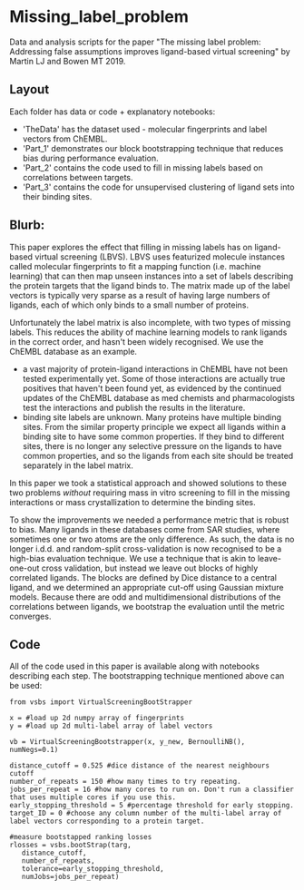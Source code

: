 # Missing_label_problem
Data and analysis scripts for the paper "The missing label problem: Addressing false assumptions improves ligand-based virtual screening"
by Martin LJ and Bowen MT 2019.

## Layout
Each folder has data or code + explanatory notebooks:
* 'TheData' has the dataset used - molecular fingerprints and label vectors from ChEMBL.
* 'Part_1' demonstrates our block bootstrapping technique that reduces bias during performance evaluation. 
* 'Part_2' contains the code used to fill in missing labels based on correlations between targets.
* 'Part_3' contains the code for unsupervised clustering of ligand sets into their binding sites. 


## Blurb:
This paper explores the effect that filling in missing labels has on ligand-based virtual screening (LBVS). 
LBVS uses featurized molecule instances called molecular fingerprints to fit a mapping function (i.e. machine learning) that can then 
map unseen instances into a set of labels describing the protein targets that the ligand binds to. The matrix made up of
the label vectors is typically very sparse as a result of having large numbers of ligands, each of which only binds to a small number of proteins.

Unfortunately the label matrix is also incomplete, with two types of missing labels. This reduces the ability of 
machine learning models to rank ligands in the correct order, and hasn't been widely recognised. We use the ChEMBL database as an example.
* a vast majority of protein-ligand interactions in ChEMBL 
have not been tested experimentally yet. Some of those interactions are actually true positives that 
haven't been found yet, as evidenced by the continued 
updates of the ChEMBL database as med chemists and pharmacologists test the interactions and publish the results
 in the literature. 
 * binding site labels are unknown. Many proteins have multiple binding sites. From the similar property principle we expect
 all ligands within a binding site to have some common properties. If they bind to different sites, there is no longer any 
 selective pressure on the ligands to have common properties, and so the ligands from each site should be treated separately in the label matrix.
 
 In this paper we took a statistical approach and showed solutions to these two problems _without_ requiring mass in vitro screening 
 to fill in the missing interactions or mass crystallization to determine the binding sites. 
 
 To show the improvements we needed a performance metric that is robust to bias. Many ligands in these databases come from 
 SAR studies, where sometimes one or two atoms are the only difference. As such, the data is no longer i.d.d. and random-split 
 cross-validation is now recognised to be a high-bias
 evaluation technique. We use a technique that is akin to leave-one-out cross validation, but instead we leave out blocks of highly correlated ligands. The blocks are defined by Dice distance to a central ligand, and we determined an appropriate cut-off using Gaussian mixture models. 
 Because there are odd and multidimensional distributions of the correlations between ligands, we bootstrap the evaluation until the metric converges.
 
 ## Code
 All of the code used in this paper is available along with notebooks describing each step. The bootstrapping technique mentioned above 
 can be used:
 
 ```
from vsbs import VirtualScreeningBootStrapper

x = #load up 2d numpy array of fingerprints
y = #load up 2d multi-label array of label vectors

vb = VirtualScreeningBootstrapper(x, y_new, BernoulliNB(), numNegs=0.1)

distance_cutoff = 0.525 #dice distance of the nearest neighbours cutoff
number_of_repeats = 150 #how many times to try repeating.
jobs_per_repeat = 16 #how many cores to run on. Don't run a classifier that uses multiple cores if you use this. 
early_stopping_threshold = 5 #percentage threshold for early stopping. 
target_ID = 0 #choose any column number of the multi-label array of label vectors corresponding to a protein target. 

#measure bootstapped ranking losses
rlosses = vsbs.bootStrap(targ, 
    distance_cutoff, 
    number_of_repeats, 
    tolerance=early_stopping_threshold, 
    numJobs=jobs_per_repeat)
 
 ```
